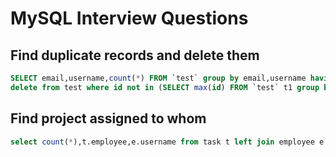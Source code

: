 # MySQL Interview Questions

## Find duplicate records and delete them

```sql
SELECT email,username,count(*) FROM `test` group by email,username having count(*) > 1;
delete from test where id not in (SELECT max(id) FROM `test` t1 group by email,username);
```

## Find project assigned to whom

```sql
select count(*),t.employee,e.username from task t left join employee e on t.employee=e.id group by employee
```
